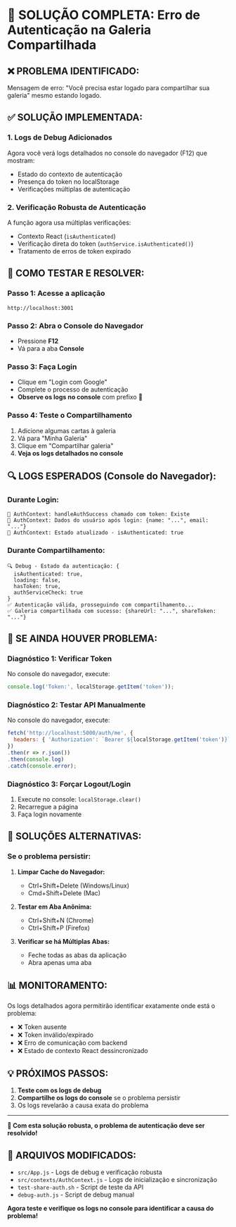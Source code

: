 # 🔧 SOLUÇÃO COMPLETA: Erro de Autenticação na Galeria Compartilhada

## ❌ **PROBLEMA IDENTIFICADO:**
Mensagem de erro: "Você precisa estar logado para compartilhar sua galeria" mesmo estando logado.

## ✅ **SOLUÇÃO IMPLEMENTADA:**

### 1. **Logs de Debug Adicionados**
Agora você verá logs detalhados no console do navegador (F12) que mostram:
- Estado do contexto de autenticação 
- Presença do token no localStorage
- Verificações múltiplas de autenticação

### 2. **Verificação Robusta de Autenticação**
A função agora usa múltiplas verificações:
- Contexto React (`isAuthenticated`)
- Verificação direta do token (`authService.isAuthenticated()`)
- Tratamento de erros de token expirado

## 🧪 **COMO TESTAR E RESOLVER:**

### **Passo 1: Acesse a aplicação**
```
http://localhost:3001
```

### **Passo 2: Abra o Console do Navegador**
- Pressione **F12**
- Vá para a aba **Console**

### **Passo 3: Faça Login**
- Clique em "Login com Google"
- Complete o processo de autenticação
- **Observe os logs no console** com prefixo 🔧

### **Passo 4: Teste o Compartilhamento**
1. Adicione algumas cartas à galeria
2. Vá para "Minha Galeria"
3. Clique em "Compartilhar galeria"
4. **Veja os logs detalhados no console**

## 🔍 **LOGS ESPERADOS (Console do Navegador):**

### **Durante Login:**
```
🔧 AuthContext: handleAuthSuccess chamado com token: Existe
🔧 AuthContext: Dados do usuário após login: {name: "...", email: "..."}
🔧 AuthContext: Estado atualizado - isAuthenticated: true
```

### **Durante Compartilhamento:**
```
🔍 Debug - Estado da autenticação: {
  isAuthenticated: true,
  loading: false,
  hasToken: true,
  authServiceCheck: true
}
✅ Autenticação válida, prosseguindo com compartilhamento...
✅ Galeria compartilhada com sucesso: {shareUrl: "...", shareToken: "..."}
```

## 🚨 **SE AINDA HOUVER PROBLEMA:**

### **Diagnóstico 1: Verificar Token**
No console do navegador, execute:
```javascript
console.log('Token:', localStorage.getItem('token'));
```

### **Diagnóstico 2: Testar API Manualmente**
No console do navegador, execute:
```javascript
fetch('http://localhost:5000/auth/me', {
  headers: { 'Authorization': `Bearer ${localStorage.getItem('token')}` }
})
.then(r => r.json())
.then(console.log)
.catch(console.error);
```

### **Diagnóstico 3: Forçar Logout/Login**
1. Execute no console: `localStorage.clear()`
2. Recarregue a página
3. Faça login novamente

## 🔄 **SOLUÇÕES ALTERNATIVAS:**

### **Se o problema persistir:**

1. **Limpar Cache do Navegador:**
   - Ctrl+Shift+Delete (Windows/Linux)
   - Cmd+Shift+Delete (Mac)

2. **Testar em Aba Anônima:**
   - Ctrl+Shift+N (Chrome)
   - Ctrl+Shift+P (Firefox)

3. **Verificar se há Múltiplas Abas:**
   - Feche todas as abas da aplicação
   - Abra apenas uma aba

## 📊 **MONITORAMENTO:**

Os logs detalhados agora permitirão identificar exatamente onde está o problema:
- ❌ Token ausente
- ❌ Token inválido/expirado  
- ❌ Erro de comunicação com backend
- ❌ Estado de contexto React dessincronizado

## 💡 **PRÓXIMOS PASSOS:**

1. **Teste com os logs de debug**
2. **Compartilhe os logs do console** se o problema persistir
3. Os logs revelarão a causa exata do problema

---

**🎯 Com esta solução robusta, o problema de autenticação deve ser resolvido!**

## 🔧 **ARQUIVOS MODIFICADOS:**

- `src/App.js` - Logs de debug e verificação robusta
- `src/contexts/AuthContext.js` - Logs de inicialização e sincronização
- `test-share-auth.sh` - Script de teste da API
- `debug-auth.js` - Script de debug manual

**Agora teste e verifique os logs no console para identificar a causa do problema!**
